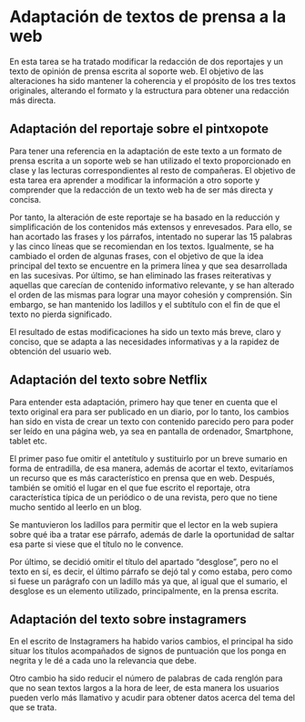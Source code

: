 # Adaptación de textos de prensa a la web
En esta tarea se ha tratado modificar la redacción de dos reportajes y un texto de opinión de prensa escrita al soporte web. El objetivo de las alteraciones ha sido mantener la coherencia y el propósito de los tres textos originales, alterando el formato y la estructura para obtener una redacción más directa. 

## Adaptación del reportaje sobre el pintxopote
Para tener una referencia en la adaptación de este texto a un formato de prensa escrita a un soporte web se han utilizado el texto proporcionado en clase y las lecturas correspondientes al resto de compañeras. El objetivo de esta tarea era aprender a modificar la información a otro soporte y comprender que la redacción de un texto web ha de ser más directa y concisa. 

Por tanto, la alteración de este reportaje se ha basado en la reducción y simplificación de los contenidos más extensos y enrevesados.  Para ello, se han acortado las frases y los párrafos, intentado no superar las 15 palabras y las cinco líneas que se recomiendan en los textos. Igualmente, se ha cambiado el orden de algunas frases, con el objetivo de que la idea principal del texto se encuentre en la primera línea y que sea desarrollada en las sucesivas. Por último,  se han eliminado las frases reiterativas y aquellas que carecían de contenido informativo relevante, y se han alterado el orden de las mismas para lograr una mayor cohesión y comprensión. Sin embargo, se han mantenido los ladillos y el subtítulo con el fin de que el texto no pierda significado.

El resultado de estas modificaciones ha sido un texto más breve, claro y conciso, que se adapta a las necesidades informativas y a la rapidez de obtención del usuario web. 

## Adaptación del texto sobre Netflix 

Para entender esta adaptación, primero hay que tener en cuenta que el texto original era para ser publicado en un diario, por lo tanto, los cambios han sido en vista de crear un texto con contenido parecido pero para poder ser leído en una página web, ya sea en pantalla de ordenador, Smartphone, tablet etc.
 
El primer paso fue omitir el antetítulo y sustituirlo por un breve sumario en forma de entradilla, de esa manera, además de acortar el texto, evitaríamos un recurso que es más característico en prensa que en web. Después, también se omitió el lugar en el que fue escrito el reportaje, otra característica típica de un periódico o de una revista, pero que no tiene mucho sentido al leerlo en un blog.
 
Se mantuvieron los ladillos para permitir que el lector en la web supiera sobre qué iba a tratar ese párrafo, además de darle la oportunidad de saltar esa parte si viese que el título no le convence.
 
Por último, se decidió omitir el título del apartado “desglose”, pero no el texto en sí, es decir, el último párrafo se dejó tal y como estaba, pero como si fuese un parágrafo con un ladillo más ya que, al igual que el sumario, el desglose es un elemento utilizado, principalmente, en la prensa escrita.

## Adaptación del texto sobre instagramers

En el escrito de Instagramers ha habido varios cambios, el principal ha sido situar los títulos acompañados de signos de puntuación que los ponga en negrita y le dé a cada uno la relevancia que debe. 

Otro cambio ha sido reducir el número de palabras de cada renglón para que no sean textos largos a la hora de leer, de esta manera los usuarios pueden verlo más llamativo y acudir para obtener datos acerca del tema del que se trata. 

